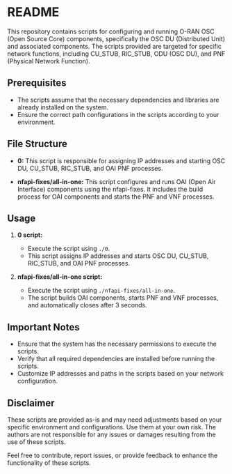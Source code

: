 # README

This repository contains scripts for configuring and running O-RAN OSC (Open Source Core) components, specifically the OSC DU (Distributed Unit) and associated components. The scripts provided are targeted for specific network functions, including CU_STUB, RIC_STUB, ODU (OSC DU), and PNF (Physical Network Function). 

## Prerequisites
- The scripts assume that the necessary dependencies and libraries are already installed on the system.
- Ensure the correct path configurations in the scripts according to your environment.

## File Structure
- **0:** This script is responsible for assigning IP addresses and starting OSC DU, CU_STUB, RIC_STUB, and OAI PNF processes.

- **nfapi-fixes/all-in-one:** This script configures and runs OAI (Open Air Interface) components using the nfapi-fixes. It includes the build process for OAI components and starts the PNF and VNF processes.

## Usage

1. **0 script:**
    - Execute the script using `./0`.
    - This script assigns IP addresses and starts OSC DU, CU_STUB, RIC_STUB, and OAI PNF processes.

2. **nfapi-fixes/all-in-one script:**
    - Execute the script using `./nfapi-fixes/all-in-one`.
    - The script builds OAI components, starts PNF and VNF processes, and automatically closes after 3 seconds.

## Important Notes
- Ensure that the system has the necessary permissions to execute the scripts.
- Verify that all required dependencies are installed before running the scripts.
- Customize IP addresses and paths in the scripts based on your network configuration.

## Disclaimer
These scripts are provided as-is and may need adjustments based on your specific environment and configurations. Use them at your own risk. The authors are not responsible for any issues or damages resulting from the use of these scripts.

Feel free to contribute, report issues, or provide feedback to enhance the functionality of these scripts.